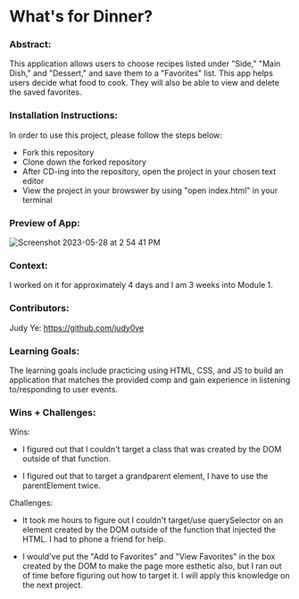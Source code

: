 # What's for Dinner? 

### Abstract:
[//]: <> (Briefly describe what you built and its features. What problem is the app solving? How does this application solve that problem?)
This application allows users to choose recipes listed under "Side," "Main Dish," and "Dessert," and save them to a "Favorites" list. This app helps users decide what food to cook. They will also be able to view and delete the saved favorites.

### Installation Instructions:
[//]: <> (What steps does a person have to take to get your app cloned down and running?)
In order to use this project, please follow the steps below:
- Fork this repository
- Clone down the forked repository
- After CD-ing into the repository, open the project in your chosen text editor
- View the project in your browswer by using "open index.html" in your terminal

### Preview of App:
[//]: <> (Provide ONE gif or screenshot of your application - choose the "coolest" piece of functionality to show off.)
![Screenshot 2023-05-28 at 2 54 41 PM](https://github.com/judy0ye/whats-for-dinner/assets/129805348/bb085ae8-2308-4756-acf5-031a2f47a5a8)

### Context:
[//]: <> (Give some context for the project here. How long did you have to work on it? How far into the Turing program are you?)
I worked on it for approximately 4 days and I am 3 weeks into Module 1.

### Contributors:
[//]: <> (Who worked on this application? Link to their GitHubs.)
Judy Ye: https://github.com/judy0ye

### Learning Goals:
[//]: <> (What were the learning goals of this project? What tech did you work with?)
The learning goals include practicing using HTML, CSS, and JS to build an application that matches the provided comp and gain experience in listening to/responding to user events.

### Wins + Challenges:
[//]: <> (What are 2-3 wins you have from this project? What were some challenges you faced - and how did you get over them?)
Wins:
- I figured out that I couldn't target a class that was created by the DOM outside of that function.

- I figured out that to target a grandparent element, I have to use the parentElement twice.

Challenges:
- It took me hours to figure out I couldn't target/use querySelector on an element created by the DOM outside of the function that injected the HTML. I had to phone a friend for help. 

- I would've put the "Add to Favorites" and "View Favorites" in the box created by the DOM to make the page more esthetic also, but I ran out of time before figuring out how to target it. I will apply this knowledge on the next project.
